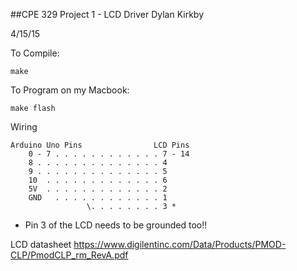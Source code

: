 ##CPE 329 Project 1 - LCD Driver
Dylan Kirkby

4/15/15

To Compile:
```
make
```
To Program on my Macbook:
```
make flash
```
Wiring

	Arduino Uno Pins				LCD Pins
		0 - 7 . . . . . . . . . . . . 7 - 14
		8 . . . . . . . . . . . . . . 4
		9 . . . . . . . . . . . . . . 5
		10  . . . . . . . . . . . . . 6
		5V  . . . . . . . . . . . . . 2
		GND   . . . . . . . . . . . . 1
					 \. . . . . . . . 3 *

* Pin 3 of the LCD needs to be grounded too!!

LCD datasheet
https://www.digilentinc.com/Data/Products/PMOD-CLP/PmodCLP_rm_RevA.pdf
